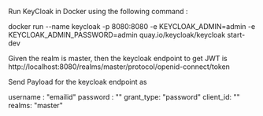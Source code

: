 Run KeyCloak in Docker using the following command :

docker run --name keycloak -p 8080:8080 -e KEYCLOAK_ADMIN=admin -e KEYCLOAK_ADMIN_PASSWORD=admin quay.io/keycloak/keycloak start-dev

Given the realm is master, then the keycloak endpoint to get JWT is 
http://localhost:8080/realms/master/protocol/openid-connect/token

Send Payload for the keycloak endpoint as

username : "emailid"
password : ""
grant_type: "password"
client_id: ""
realms: "master"
